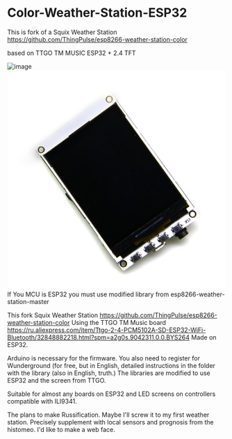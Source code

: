 # Color-Weather-Station-ESP32
  This is fork of a Squix Weather Station 
https://github.com/ThingPulse/esp8266-weather-station-color

  based on TTGO TM MUSIC ESP32 + 2.4 TFT
  
![image](https://github.com/LilyGO/TTGO-TM-ESP32/blob/master/Image/T14%20V1.0.jpg)
![image](https://github.com/LilyGO/Color-Weather-Station-ESP32/blob/master/image/image.jpg)
If You MCU is ESP32 you must use modified library from esp8266-weather-station-master

  This fork Squix Weather Station
https://github.com/ThingPulse/esp8266-weather-station-color
  Using the TTGO TM Music board
https://ru.aliexpress.com/item/Ttgo-2-4-PCM5102A-SD-ESP32-WiFi-Bluetooth/32848882218.html?spm=a2g0s.9042311.0.0.BYS264
  Made on ESP32. 
  
  Arduino is necessary for the firmware. You also need to register for Wunderground (for free, but in English, detailed instructions in the folder with the library (also in English, truth.) The libraries are modified to use ESP32 and the screen from TTGO.
  
  Suitable for almost any boards on ESP32 and LED screens on controllers compatible with ILI9341.
  
  The plans to make Russification. Maybe I'll screw it to my first weather station. Precisely supplement with local sensors and prognosis from the histomeo. I'd like to make a web face.
